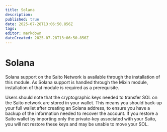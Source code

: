 ```yaml
---
title: Solana
description: 
published: true
date: 2025-07-28T13:06:50.856Z
tags: 
editor: markdown
dateCreated: 2025-07-28T13:06:50.856Z
---
```


# Solana

Solana support on the Saito Network is available through the installation of this module. As Solana support is handled through the Mixin module, installation of that module is required as a prerequisite.

Users should note that the cryptographic keys needed to transfer SOL on the Saito network are stored in your wallet. This means you should back-up your full wallet after creating an Solana address, to ensure you have a backup of the information needed to recover the account. If you restore a Saito wallet by importing only the private-key associated with your Saito, you will not restore these keys and may be unable to move your SOL.